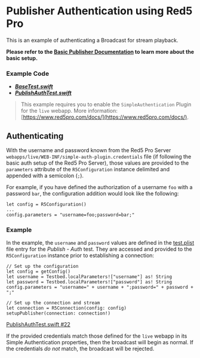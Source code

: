 # Publisher Authentication using Red5 Pro
This is an example of authenticating a Broadcast for stream playback.

**Please refer to the [Basic Publisher Documentation](../publisher/README.md) to learn more about the basic setup.**

### Example Code
- ***[BaseTest.swift](../BaseTest.swift)***
- ***[PublishAuthTest.swift](PublishAuthTest.swift)***

> This example requires you to enable the `SimpleAuthentication` Plugin for the `live` webapp. More information: [https://www.red5pro.com/docs/](https://www.red5pro.com/docs/).

## Authenticating
With the username and password known from the Red5 Pro Server `webapps/live/WEB-INF/simple-auth-plugin.credentials` file (if following the basic auth setup of the Red5 Pro Server), those values are provided to the `parameters` attribute of the `R5Configuration` instance delimited and appended with a semicolon (`;`).

For example, if you have defined the authorization of a username `foo` with a password `bar`, the configuration addition would look like the following:

```
let config = R5Configuration()
...
config.parameters = "username=foo;password=bar;"
```

### Example
In the example, the `username` and `password` values are defined in the [test.plist](../../tests.plist#L180-L186) file entry for the *Publish - Auth* test. They are accessed and provided to the `R5Configuration` instance prior to establishing a connection:

```
// Set up the configuration
let config = getConfig()
let username = Testbed.localParameters!["username"] as! String
let password = Testbed.localParameters!["password"] as! String
config.parameters = "username=" + username + ";password=" + password + ";"

// Set up the connection and stream
let connection = R5Connection(config: config)
setupPublisher(connection: connection!)
```

[PublishAuthTest.swift #22](PublishAuthTest.js#L22)

If the provided credentials match those defined for the `live` webapp in its Simple Authentication properties, then the broadcast will begin as normal. If the credentials _do not_ match, the broadcast will be rejected.

